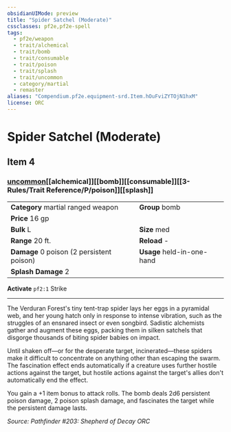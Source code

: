 ```yaml
---
obsidianUIMode: preview
title: "Spider Satchel (Moderate)"
cssclasses: pf2e,pf2e-spell
tags:
  - pf2e/weapon
  - trait/alchemical
  - trait/bomb
  - trait/consumable
  - trait/poison
  - trait/splash
  - trait/uncommon
  - category/martial
  - remaster
aliases: "Compendium.pf2e.equipment-srd.Item.hOuFviZYTOjN1hxM"
license: ORC
---
```

# Spider Satchel (Moderate)
## Item 4
### [uncommon](uncommon "Uncommon Rarity Trait")[[alchemical]][[bomb]][[consumable]][[3-Rules/Trait Reference/P/poison]][[splash]]

|  |  |
| -- | -- |
| **Category** martial ranged weapon | **Group** bomb |
| **Price** 16 gp |  |
| **Bulk** L | **Size** med |
|**Range** 20 ft.| **Reload** -|
| **Damage** 0 poison (2 persistent poison) | **Usage** held-in-one-hand |
| **Splash Damage** 2 | |


**Activate** `pf2:1` Strike

* * *

The Verduran Forest's tiny tent-trap spider lays her eggs in a pyramidal web, and her young hatch only in response to intense vibration, such as the struggles of an ensnared insect or even songbird. Sadistic alchemists gather and augment these eggs, packing them in silken satchels that disgorge thousands of biting spider babies on impact.

Until shaken off—or for the desperate target, incinerated—these spiders make it difficult to concentrate on anything other than escaping the swarm. The fascination effect ends automatically if a creature uses further hostile actions against the target, but hostile actions against the target's allies don't automatically end the effect.

You gain a +1 item bonus to attack rolls. The bomb deals 2d6 persistent poison damage, 2 poison splash damage, and fascinates the target while the persistent damage lasts.

*Source: Pathfinder #203: Shepherd of Decay*
*ORC*